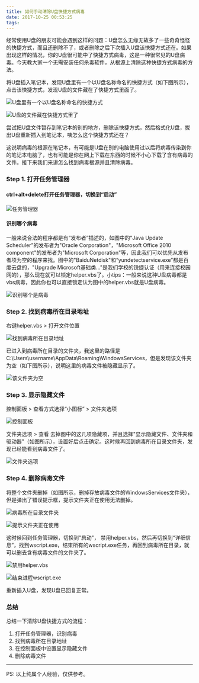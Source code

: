 ```yaml
---
title: 如何手动清除U盘快捷方式病毒
date: 2017-10-25 00:53:25
tags:
---
```


经常使用U盘的朋友可能会遇到这样的问题：U盘怎么无缘无故多了一些奇奇怪怪的快捷方式，而且还删除不了，或者删除之后下次插入U盘该快捷方式还在。如果出现这样的情况，你的U盘很可能中了快捷方式病毒，这是一种很常见的U盘病毒。今天教大家一个无需安装任何杀毒软件，从根源上清除这种快捷方式病毒的方法。<!--more-->

将U盘插入笔记本，发现U盘里有一个以U盘名称命名的快捷方式（如下图所示），点击该快捷方式，发现U盘的文件藏在了快捷方式里面了。

![U盘里有一个以U盘名称命名的快捷方式](UsbShotcutVirus/1.png)

![U盘的文件藏在快捷方式里了](UsbShotcutVirus/2.jpg)

尝试把U盘文件暂存到笔记本的别的地方，删除该快捷方式，然后格式化U盘，拔出U盘重新插入到笔记本，咦怎么这个快捷方式还在？

这说明病毒的根源在笔记本，有可能是U盘在别的电脑使用过以后将病毒传染到你的笔记本电脑了，也有可能是你在网上下载在东西的时候不小心下载了含有病毒的文件。接下来我们来讲怎么找到病毒根源并且清除病毒。

### Step 1. 打开任务管理器
#### ctrl+alt+delete打开任务管理器，切换到“启动”

![任务管理器](UsbShotcutVirus/3_taskManagement.png)

#### 识别哪个病毒
一般来说合法的程序都是有“发布者”描述的，如图中的“Java Update Scheduler”的发布者为"Oracle Corporation"，"Microsoft Office 2010 component"的发布者为"Microsoft Corporation"等，因此我们可以优先从发布者项为空的程序来找。图中的"BaiduNetdisk"和“yundetectservice.exe”都是百度云盘的，"Upgrade Microsoft基础类..."是我们学校的锐捷认证（用来连接校园网的），那么现在就可以锁定helper.vbs了。小tips：一般来说这种U盘病毒都是vbs病毒，因此你也可以直接锁定认为图中的helper.vbs就是U盘病毒。

![识别哪个是病毒](UsbShotcutVirus/4_helperVbs.png)

### Step 2. 找到病毒所在目录地址
 右键helper.vbs > 打开文件位置

![找到病毒所在目录地址](UsbShotcutVirus/5_findPath.jpg)

已进入到病毒所在目录的文件夹，我这里的路径是C:\Users\username\AppData\Roaming\WindowsServices，但是发现该文件夹为空（如下图所示），说明这里的病毒文件被隐藏显示了。

![该文件夹为空](UsbShotcutVirus/6_hidden.png)

### Step 3. 显示隐藏文件
控制面板 > 查看方式选择“小图标” > 文件夹选项

![控制面板](UsbShotcutVirus/7_controlPanel.png)

文件夹选项 > 查看
去掉图中的这几项隐藏项，并且选择"显示隐藏文件、文件夹和驱动器"（如图所示），设置好后点击确定。这时候再回到病毒所在目录文件夹，发现已经能看到病毒文件了。

![文件夹选项](UsbShotcutVirus/8_unhide.png)

### Step 4. 删除病毒文件
将整个文件夹删掉（如图所示，删掉存放病毒文件的WindowsServices文件夹），但是弹出了错误提示框，提示文件夹正在使用无法删掉。

![病毒所在目录文件夹](UsbShotcutVirus/9_deleteVirus.png)

![提示文件夹正在使用](UsbShotcutVirus/10_unableToDelete.png)

这时候回到任务管理器，切换到"启动"， 禁用helper.vbs，然后再切换到“详细信息”，找到wscript.exe，结束所有的wscript.exe任务，再回到病毒所在目录，就可以删去含有病毒文件的文件夹了。

![禁用helper.vbs](UsbShotcutVirus/11_disableVirus.jpg)

![结束进程wscript.exe](UsbShotcutVirus/12_stopWscript.png)

重新插入U盘，发现U盘已回复正常。

### 总结
总结一下清除U盘快捷方式的流程：
1. 打开任务管理器，识别病毒
2. 找到病毒所在目录地址
3. 在控制面板中设置显示隐藏文件
4. 删除病毒文件

---

PS: 以上纯属个人经验，仅供参考。